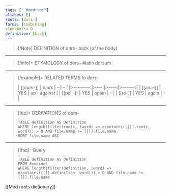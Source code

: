 ```yaml
---
tags: [" #medroot"]
aliases: []
roots: [dors-]
forms: [combining]
alphabet:: D
definition: [back]
---
```

>[!Note] DEFINITION of dors-
>back (of the body)
_____
>[!info]+ ETYMOLOGY of dors-
>#latin dorsum
_____
>[!example]+ RELATED TERMS to dors-
>
>| [[dors-]] | back |   -   |    -    |
|:---------:|:----:|:-----:|:-------:|
| [[ana-]]  | YES  |  up   | against |
| [[pali-]] | YES  | again |    -    |
|  [[re-]]  | YES  | again | -        |
_____
>[!tip]+ DERIVATIONS of dors-
>```dataview
>TABLE definition AS Definition 
>WHERE length(filter(roots, (word) => econtains([[]].roots, word))) > 0 AND file.name != [[]].file.name
>SORT file.name ASC
>```
____
>[!faq]- Query
>
>```dataview
>TABLE definition AS Definition
>FROM #medroot
>WHERE length(filter(definition, (word) => econtains([[]].definition, word))) > 0 AND file.name != [[]].file.name
>```

[[Med roots dictionary]]